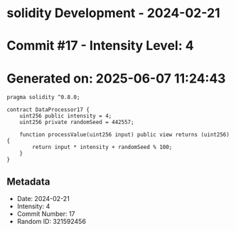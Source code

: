 ﻿# solidity Development - 2024-02-21
# Commit #17 - Intensity Level: 4
# Generated on: 2025-06-07 11:24:43
```solidity
pragma solidity ^0.8.0;

contract DataProcessor17 {
    uint256 public intensity = 4;
    uint256 private randomSeed = 442557;

    function processValue(uint256 input) public view returns (uint256) {
        return input * intensity + randomSeed % 100;
    }
}
```
## Metadata
- Date: 2024-02-21
- Intensity: 4
- Commit Number: 17
- Random ID: 321592456
